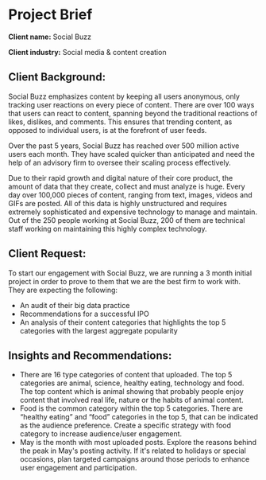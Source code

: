 # Project Brief
**Client name:** Social Buzz

**Client industry:** Social media & content creation

## Client Background: 
Social Buzz emphasizes content by keeping all users anonymous, 
only tracking user reactions on every piece of content. There are over 100 ways that users can 
react to content, spanning beyond the traditional reactions of likes, dislikes, and comments. 
This ensures that trending content, as opposed to individual users, is at the forefront of user 
feeds.

Over the past 5 years, Social Buzz has reached over 500 million active users each month. 
They have scaled quicker than anticipated and need the help of an advisory firm to oversee 
their scaling process effectively. 

Due to their rapid growth and digital nature of their core product, the amount of data that they 
create, collect and must analyze is huge. Every day over 100,000 pieces of content, ranging 
from text, images, videos and GIFs are posted. All of this data is highly unstructured and 
requires extremely sophisticated and expensive technology to manage and maintain. Out of the 
250 people working at Social Buzz, 200 of them are technical staff working on maintaining this 
highly complex technology.

## Client Request:
To start our engagement with Social Buzz, we are running a 3 month initial project in order 
to prove to them that we are the best firm to work with. They are expecting the following: 
- An audit of their big data practice 
- Recommendations for a successful IPO 
- An analysis of their content categories that highlights the top 5 categories with the 
largest aggregate popularity

## Insights and Recommendations:
- There are 16 type categories of content that uploaded. The top 5 categories are animal, science, healthy eating, technology and food. The top content which is animal showing that probably people enjoy content that involved real life, nature or the habits of animal content.
- Food is the common category within the top 5 categories. There are “healthy eating” and “food” categories in the top 5, that can be indicated as the audience preference. Create a specific strategy with food category to increase audience/user engagement.
- May is the month with most uploaded posts. Explore the reasons behind the peak in May's posting activity. If it's related to holidays or special occasions, plan targeted campaigns around those periods to enhance user engagement and participation.


